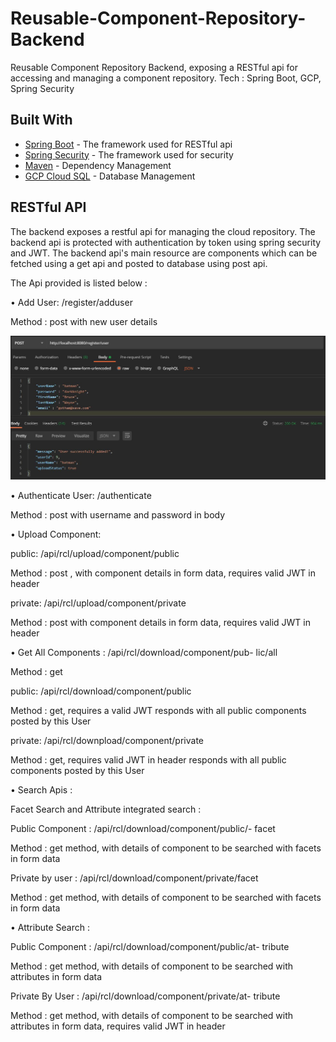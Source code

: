 # Reusable-Component-Repository-Backend
Reusable Component Repository Backend, exposing a RESTful api for accessing and managing a component repository.
Tech : Spring Boot, GCP, Spring Security

## Built With

* [Spring Boot](https://spring.io/guides/gs/spring-boot/) - The framework used for RESTful api
* [Spring Security](https://spring.io/projects/spring-security) - The framework used for security
* [Maven](https://maven.apache.org/) - Dependency Management
* [GCP Cloud SQL](https://cloud.google.com/sql) - Database Management

## RESTful API
The backend exposes a restful api for managing the cloud repository.
The backend api is protected with authentication by token using spring security and JWT.
The backend api's main resource are components which can be fetched using a get api and posted to database using post api.

The Api provided is listed below :

• Add User: /register/adduser

Method : post with new user details

![Add User](/Api/registerUser.jpg?raw=true "Login")

• Authenticate User: /authenticate

Method : post with username and password in body

• Upload Component:

public: /api/rcl/upload/component/public

Method : post , with component details in form data, requires
valid JWT in header

private: /api/rcl/upload/component/private

Method : post with component details in form data, requires
valid JWT in header

• Get All Components : /api/rcl/download/component/pub-
lic/all

Method : get

public: /api/rcl/download/component/public

Method : get, requires a valid JWT responds with all public
components posted by this User

private: /api/rcl/downpload/component/private

Method : get, requires valid JWT in header responds with all
public components posted by this User

• Search Apis :

Facet Search and Attribute integrated search :

Public Component : /api/rcl/download/component/public/-
facet

Method : get method, with details of component to be searched
with facets in form data

Private by user : /api/rcl/download/component/private/facet

Method : get method, with details of component to be searched
with facets in form data

• Attribute Search :

Public Component : /api/rcl/download/component/public/at-
tribute

Method : get method, with details of component to be searched
with attributes in form data

Private By User : /api/rcl/download/component/private/at-
tribute

Method : get method, with details of component to be searched
with attributes in form data, requires valid JWT in header
